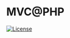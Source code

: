 # MVC@PHP

[![License](https://img.shields.io/github/license/devmboehm/mvcat.svg)](https://github.com/devmboehm/mvcat)
